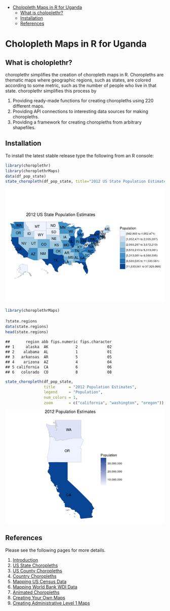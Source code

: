 -   [Cholopleth Maps in R for Uganda](#cholopleth-maps-in-r-for-uganda)
    -   [What is choloplethr?](#what-is-choloplethr)
    -   [Installation](#installation)
    -   [References](#references)

Cholopleth Maps in R for Uganda
===============================

What is choloplethr?
--------------------

choroplethr simplifies the creation of choropleth maps in R. Choropleths are thematic maps where geographic regions, such as states, are colored according to some metric, such as the number of people who live in that state. choroplethr simplifies this process by

1.  Providing ready-made functions for creating choropleths using 220 different maps.
2.  Providing API connections to interesting data sources for making choropleths.
3.  Providing a framework for creating choropleths from arbitrary shapefiles.

Installation
------------

To install the latest stable release type the following from an R console:

``` r
library(choroplethr)
library(choroplethrMaps)
data(df_pop_state)
state_choropleth(df_pop_state, title="2012 US State Population Estimates", legend="Population")
```

![](ReadMe_files/figure-markdown_github/unnamed-chunk-1-1.png)<!-- -->

``` r
library(choroplethrMaps)

?state.regions
data(state.regions)
head(state.regions)
```

    ##       region abb fips.numeric fips.character
    ## 1     alaska  AK            2             02
    ## 2    alabama  AL            1             01
    ## 3   arkansas  AR            5             05
    ## 4    arizona  AZ            4             04
    ## 5 california  CA            6             06
    ## 6   colorado  CO            8             08

``` r
state_choropleth(df_pop_state,
                 title      = "2012 Population Estimates",
                 legend     = "Population",
                 num_colors = 1,
                 zoom       = c("california", "washington", "oregon"))
```

![](ReadMe_files/figure-markdown_github/unnamed-chunk-1-2.png)<!-- -->

References
----------

Please see the following pages for more details.

1.  [Introduction](http://cran.r-project.org/web/packages/choroplethr/vignettes/a-introduction.html)
2.  [US State Choropleths](http://cran.r-project.org/web/packages/choroplethr/vignettes/b-state-choropleth.html)
3.  [US County Choropleths](http://cran.r-project.org/web/packages/choroplethr/vignettes/c-county-choropleth.html)
4.  [Country Choropleths](http://cran.r-project.org/web/packages/choroplethr/vignettes/d-country-choropleth.html)
5.  [Mapping US Census Data](http://cran.r-project.org/web/packages/choroplethr/vignettes/e-mapping-us-census-data.html)
6.  [Mapping World Bank WDI Data](http://cran.r-project.org/web/packages/choroplethr/vignettes/f-world-bank-data.html)
7.  [Animated Choropleths](http://cran.r-project.org/web/packages/choroplethr/vignettes/g-animated-choropleths.html)
8.  [Creating Your Own Maps](http://cran.r-project.org/web/packages/choroplethr/vignettes/h-creating-your-own-maps.html)
9.  [Creating Administrative Level 1 Maps](http://cran.r-project.org/web/packages/choroplethr/vignettes/i-creating-admin1-maps.html)
